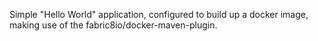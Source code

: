 Simple "Hello World" application, configured to build up a docker image, making use of the fabric8io/docker-maven-plugin.